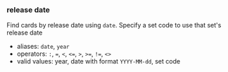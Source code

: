 ### release date

Find cards by release date using `date`. Specify a set code to use that set's release date
- aliases: `date`, `year`
- operators: `:`, `=`, `<`, `<=`, `>`, `>=`, `!=`, `<>`
- valid values: year, date with format `YYYY-MM-dd`, set code
